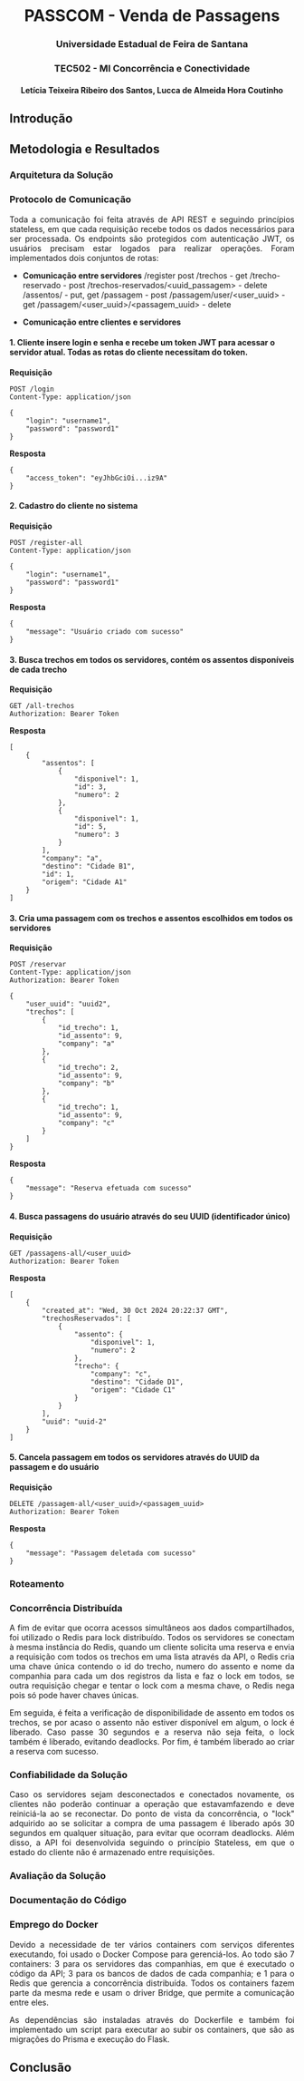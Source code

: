 <div align="center">
  <h1> PASSCOM - Venda de Passagens </h1>
  <h3>Universidade Estadual de Feira de Santana</h3>
  <h3> TEC502 - MI Concorrência e Conectividade</h3>
  <h4>Letícia Teixeira Ribeiro dos Santos, Lucca de Almeida Hora Coutinho</h4>
</div>

## Introdução

<p align="justify">
   
</p>

<p align="justify">
</p>

## Metodologia e Resultados

<p align="justify">

</p>
<p align="justify">
 
</p>

### Arquitetura da Solução


### Protocolo de Comunicação
<p align="justify">
    Toda a comunicação foi feita através de API REST e seguindo princípios stateless, em que cada requisição recebe todos os dados necessários para ser processada. Os endpoints são protegidos com autenticação JWT, os usuários precisam estar logados para realizar operações.
    Foram implementados dois conjuntos de rotas:
</p>

- **Comunicação entre servidores**
/register post
/trechos - get
/trecho-reservado - post
/trechos-reservados/<uuid_passagem> - delete
/assentos/<id> - put, get
/passagem - post
/passagem/user/<user_uuid> - get
/passagem/<user_uuid>/<passagem_uuid> - delete

- **Comunicação entre clientes e servidores**

#### 1. Cliente insere login e senha e recebe um token JWT para acessar o servidor atual. Todas as rotas do cliente necessitam do token.

**Requisição**
```
POST /login
Content-Type: application/json

{
    "login": "username1",
    "password": "password1"
}
```
**Resposta**
```
{
	"access_token": "eyJhbGciOi...iz9A"
}

```
#### 2. Cadastro do cliente no sistema


**Requisição**

```
POST /register-all
Content-Type: application/json

{
    "login": "username1",
    "password": "password1"
}
```
**Resposta**
```
{
    "message": "Usuário criado com sucesso"
}
```
#### 3. Busca trechos em todos os servidores, contém os assentos disponíveis de cada trecho 

**Requisição**
```
GET /all-trechos
Authorization: Bearer Token

```
**Resposta**
```
[
	{
		"assentos": [
			{
				"disponivel": 1,
				"id": 3,
				"numero": 2
			},
			{
				"disponivel": 1,
				"id": 5,
				"numero": 3
			}
		],
		"company": "a",
		"destino": "Cidade B1",
		"id": 1,
		"origem": "Cidade A1"
	}
]
```
#### 3. Cria uma passagem com os trechos e assentos escolhidos em todos os servidores 
**Requisição**
```
POST /reservar
Content-Type: application/json
Authorization: Bearer Token

{
    "user_uuid": "uuid2",
    "trechos": [
        {
            "id_trecho": 1,
            "id_assento": 9,
            "company": "a"
        },
        {
            "id_trecho": 2,
            "id_assento": 9,
            "company": "b"
        },
        {
            "id_trecho": 1,
            "id_assento": 9,
            "company": "c"
        }
    ]
}
```
**Resposta**
```
{
    "message": "Reserva efetuada com sucesso"
}
```

#### 4. Busca passagens do usuário através do seu UUID (identificador único)

**Requisição**
```
GET /passagens-all/<user_uuid>
Authorization: Bearer Token
```
**Resposta**
```
[
	{
		"created_at": "Wed, 30 Oct 2024 20:22:37 GMT",
		"trechosReservados": [
			{
				"assento": {
					"disponivel": 1,
					"numero": 2
				},
				"trecho": {
					"company": "c",
					"destino": "Cidade D1",
					"origem": "Cidade C1"
				}
			}
		],
		"uuid": "uuid-2"
	}
]
```

#### 5. Cancela passagem em todos os servidores através do UUID da passagem e do usuário
**Requisição**
```
DELETE /passagem-all/<user_uuid>/<passagem_uuid>
Authorization: Bearer Token
```
**Resposta**
```
{
    "message": "Passagem deletada com sucesso"
}
```




### Roteamento



### Concorrência Distribuída
<p align="justify">
    A fim de evitar que ocorra acessos simultâneos aos dados compartilhados, foi utilizado o Redis para lock distribuído. Todos os servidores se conectam à mesma instância do Redis, quando um cliente solicita uma reserva e envia a requisição com todos os trechos em uma lista através da API, o Redis cria uma chave única contendo o id do trecho, numero do assento e nome da companhia para cada um dos registros da lista e faz o lock em todos, se outra requisição chegar e tentar o lock com a mesma chave, o Redis nega pois só pode haver chaves únicas.
</p>


<p align="justify">
 Em seguida, é feita a verificação de disponibilidade de assento em todos os trechos, se por acaso o assento não estiver disponível em algum, o lock é liberado. Caso passe 30 segundos e a reserva não seja feita, o lock também é liberado, evitando deadlocks. Por fim, é também liberado ao criar a reserva com sucesso.

</p>


### Confiabilidade da Solução
<p align="justify">
    Caso os servidores sejam desconectados e conectados novamente, os clientes não poderão continuar a operação que estavamfazendo e deve reiniciá-la ao se reconectar. Do ponto de vista da concorrência, o "lock" adquirido ao se solicitar a compra de uma passagem é liberado após 30 segundos em qualquer situação, para evitar que ocorram deadlocks. Além disso, a API foi desenvolvida seguindo o princípio Stateless, em que o estado do cliente não é armazenado entre requisições.
</p>


### Avaliação da Solução

### Documentação do Código

### Emprego do Docker
<p align="justify">
    Devido a necessidade de ter vários containers com serviços diferentes executando, foi usado o Docker Compose para gerenciá-los. Ao todo são 7 containers: 3 para os servidores das companhias, em que é executado o código da API; 3 para os bancos de dados de cada companhia; e 1 para o Redis que gerencia a concorrência distribuída. Todos os containers fazem parte da mesma rede e usam o driver Bridge, que permite a comunicação entre eles.
</p>

<p align="justify">
    As dependências são instaladas através do Dockerfile e também foi implementado um script para executar ao subir os containers, que são as migrações do Prisma e execução do Flask.
</p>

## Conclusão

<p align="justify">
</p>

<p align="justify">
</p>

<p align="justify">
</p>
